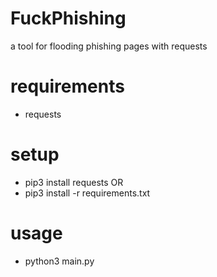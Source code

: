 # FuckPhishing
a tool for flooding phishing pages with requests

# requirements
 - requests

# setup
 - pip3 install requests
OR
 - pip3 install -r requirements.txt

# usage
 - python3 main.py <url> <how many requests to send>
